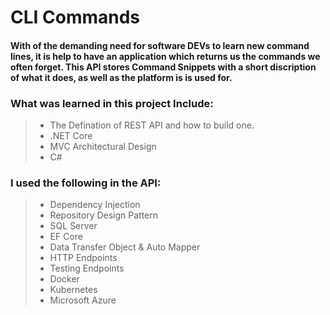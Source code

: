 # CLI Commands
#### With of the demanding need for software DEVs to learn new command lines, it is help to have an application which returns us the commands we often forget. This API stores Command Snippets with a short discription of what it does, as well as the platform is is used for. 
### What was learned in this project Include:
> - The Defination of REST API and how to build one.
> - .NET Core
> - MVC Architectural Design
> - C#

### I used the following in the API:

> - Dependency Injection
> - Repository Design Pattern
> - SQL Server
> - EF Core
> - Data Transfer Object & Auto Mapper
> - HTTP Endpoints
> - Testing Endpoints
> - Docker
> - Kubernetes
> - Microsoft Azure

